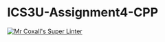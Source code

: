 # ICS3U-Assignment4-CPP

[![Mr Coxall's Super Linter](https://github.com/venika-sem/ICS3U-Assignment4-CPP/workflows/Mr%20Coxall's%20Super%20Linter/badge.svg)](https://github.com/venika-sem/ICS3U-Assignment4-CPP/actions/)
